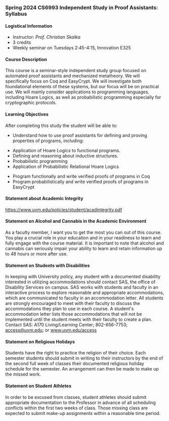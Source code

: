 ### Spring 2024 CS6993 Independent Study in Proof Assistants: Syllabus

#### Logistical Information

- Instructor: *Prof. Christian Skalka*
- 3 credits
- Weekly seminar on Tuesdays 2:45-4:15, Innovation E325

#### Course Description

This course is a seminar-style independent study group focused on automated proof assistants and mechanized metatheory. We will specifically focus on Coq and EasyCrypt. We will investigate both foundational elements of these systems, but our focus will be on practical use. We will mainly consider applications to programming languages, including Hoare Logics, as well as probabilistic programming especially for cryptographic protocols. 

#### Learning Objectives

After completing this study the student will be able to:
- Understand how to use proof assistants for defining and proving properties of programs, including:
+ Application of Hoare Logics to functional programs.
+ Defining and reasoning about inductive structures.
+ Probabilistic programming
+ Application of Probabilistic Relational Hoare Logics
- Program functionally and write verified proofs of programs in Coq
- Program probabilistically and write verified proofs of programs in EasyCrypt
  
#### Statement about Academic Integrity
https://www.uvm.edu/policies/student/acadintegrity.pdf

#### Statement on Alcohol and Cannabis in the Academic Environment

As a faculty member, I want you to get the most you can out of this course. You play a crucial role in your education and in your readiness to learn and fully engage with the course material. It is important to note that alcohol and cannabis can seriously impair your ability to learn and retain information up to 48 hours or more after use. 

#### Statement on Students with Disabilities

In keeping with University policy, any student with a documented disability interested in utilizing accommodations should contact SAS, the office of Disability Services on campus.  SAS works with students and faculty in an interactive process to explore reasonable and appropriate accommodations, which are communicated to faculty in an accommodation letter.   All students are strongly encouraged to meet with their faculty to discuss the accommodations they plan to use in each course. A student's accommodation letter lists those accommodations that will not be implemented until the student meets with their faculty to create a plan. Contact SAS: A170 Living/Learning Center; 802-656-7753; access@uvm.edu; or www.uvm.edu/access

#### Statement on Religious Holidays

Students have the right to practice the religion of their choice. Each semester students should submit in writing to their instructors by the end of the second full week of classes their documented religious holiday schedule for the semester. An arrangement can then be made to make up the missed work.

#### Statement on Student Athletes

In order to be excused from classes, student athletes should submit appropriate documentation to the Professor in advance of all scheduling conflicts within the first two weeks of class. Those missing class are expected to submit make-up assignments within a reasonable time period. 



